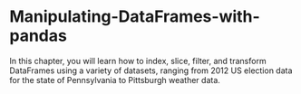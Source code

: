 # Manipulating-DataFrames-with-pandas
In this chapter, you will learn how to index, slice, filter, and transform DataFrames using a variety of datasets, ranging from 2012 US election data for the state of Pennsylvania to Pittsburgh weather data.
